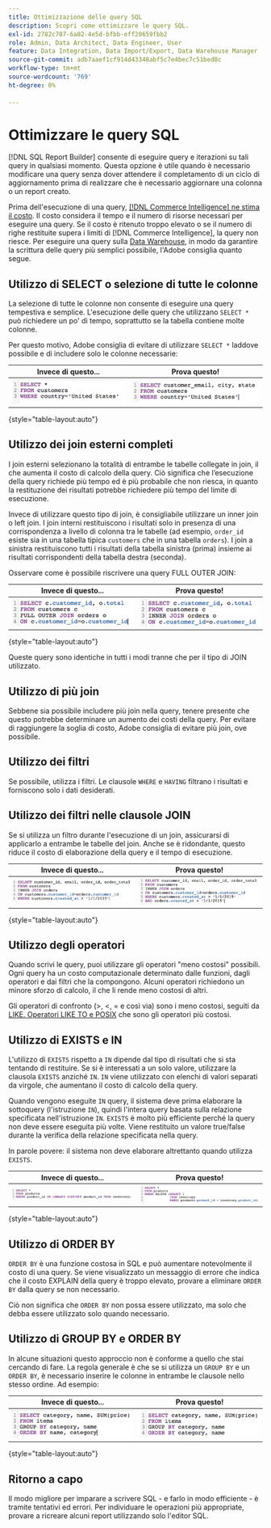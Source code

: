 ```yaml
---
title: Ottimizzazione delle query SQL
description: Scopri come ottimizzare le query SQL.
exl-id: 2782c707-6a02-4e5d-bfbb-eff20659fbb2
role: Admin, Data Architect, Data Engineer, User
feature: Data Integration, Data Import/Export, Data Warehouse Manager
source-git-commit: adb7aaef1cf914d43348abf5c7e4bec7c51bed0c
workflow-type: tm+mt
source-wordcount: '769'
ht-degree: 0%

---
```


# Ottimizzare le query SQL

[!DNL SQL Report Builder] consente di eseguire query e iterazioni su tali query in qualsiasi momento. Questa opzione è utile quando è necessario modificare una query senza dover attendere il completamento di un ciclo di aggiornamento prima di realizzare che è necessario aggiornare una colonna o un report creato.

Prima dell&#39;esecuzione di una query, [[!DNL Commerce Intelligence] ne stima il costo](https://experienceleague.adobe.com/docs/commerce-knowledge-base/kb/troubleshooting/miscellaneous/sql-queries-explain-cost-errors.html). Il costo considera il tempo e il numero di risorse necessari per eseguire una query. Se il costo è ritenuto troppo elevato o se il numero di righe restituite supera i limiti di [!DNL Commerce Intelligence], la query non riesce. Per eseguire una query sulla [Data Warehouse](../data-analyst/data-warehouse-mgr/tour-dwm.md), in modo da garantire la scrittura delle query più semplici possibile, l&#39;Adobe consiglia quanto segue.

## Utilizzo di SELECT o selezione di tutte le colonne

La selezione di tutte le colonne non consente di eseguire una query tempestiva e semplice. L&#39;esecuzione delle query che utilizzano `SELECT *` può richiedere un po&#39; di tempo, soprattutto se la tabella contiene molte colonne.

Per questo motivo, Adobe consiglia di evitare di utilizzare `SELECT *` laddove possibile e di includere solo le colonne necessarie:

| **Invece di questo...** | **Prova questo!** |
|-----|-----|
| ![](../../mbi/assets/Select_all_1.png) | ![](../../mbi/assets/Select_all_2.png) |

{style="table-layout:auto"}

## Utilizzo dei join esterni completi

I join esterni selezionano la totalità di entrambe le tabelle collegate in join, il che aumenta il costo di calcolo della query. Ciò significa che l’esecuzione della query richiede più tempo ed è più probabile che non riesca, in quanto la restituzione dei risultati potrebbe richiedere più tempo del limite di esecuzione.

Invece di utilizzare questo tipo di join, è consigliabile utilizzare un inner join o left join. I join interni restituiscono i risultati solo in presenza di una corrispondenza a livello di colonna tra le tabelle (ad esempio, `order_id` esiste sia in una tabella tipica `customers` che in una tabella `orders`). I join a sinistra restituiscono tutti i risultati della tabella sinistra (prima) insieme ai risultati corrispondenti della tabella destra (seconda).

Osservare come è possibile riscrivere una query FULL OUTER JOIN:

| **Invece di questo...** | **Prova questo!** |
|-----|-----|
| ![](../../mbi/assets/Full_Outer_Join_1.png) | ![](../../mbi/assets/Full_Outer_Join_2.png) |

{style="table-layout:auto"}

Queste query sono identiche in tutti i modi tranne che per il tipo di JOIN utilizzato.

## Utilizzo di più join

Sebbene sia possibile includere più join nella query, tenere presente che questo potrebbe determinare un aumento dei costi della query. Per evitare di raggiungere la soglia di costo, Adobe consiglia di evitare più join, ove possibile.

## Utilizzo dei filtri

Se possibile, utilizza i filtri. Le clausole `WHERE` e `HAVING` filtrano i risultati e forniscono solo i dati desiderati.

## Utilizzo dei filtri nelle clausole JOIN

Se si utilizza un filtro durante l&#39;esecuzione di un join, assicurarsi di applicarlo a entrambe le tabelle del join. Anche se è ridondante, questo riduce il costo di elaborazione della query e il tempo di esecuzione.

| **Invece di questo...** | **Prova questo!** |
|-----|-----|
| ![](../../mbi/assets/Join_filters_1.png) | ![](../../mbi/assets/Join_filters_2.png) |

{style="table-layout:auto"}

## Utilizzo degli operatori

Quando scrivi le query, puoi utilizzare gli operatori &quot;meno costosi&quot; possibili. Ogni query ha un costo computazionale determinato dalle funzioni, dagli operatori e dai filtri che la compongono. Alcuni operatori richiedono un minore sforzo di calcolo, il che li rende meno costosi di altri.

Gli operatori di confronto (>, &lt;, = e così via) sono i meno costosi, seguiti da [LIKE. Operatori LIKE TO e POSIX](https://www.postgresql.org/docs/9.5/functions-matching.html) che sono gli operatori più costosi.

## Utilizzo di EXISTS e IN

L&#39;utilizzo di `EXISTS` rispetto a `IN` dipende dal tipo di risultati che si sta tentando di restituire. Se si è interessati a un solo valore, utilizzare la clausola `EXISTS` anziché `IN`. `IN` viene utilizzato con elenchi di valori separati da virgole, che aumentano il costo di calcolo della query.

Quando vengono eseguite `IN` query, il sistema deve prima elaborare la sottoquery (l&#39;istruzione `IN`), quindi l&#39;intera query basata sulla relazione specificata nell&#39;istruzione `IN`. `EXISTS` è molto più efficiente perché la query non deve essere eseguita più volte. Viene restituito un valore true/false durante la verifica della relazione specificata nella query.

In parole povere: il sistema non deve elaborare altrettanto quando utilizza `EXISTS`.

| **Invece di questo...** | **Prova questo!** |
|-----|-----|
| ![](../../mbi/assets/Exists_1.png) | ![](../../mbi/assets/Exists_2.png) |

{style="table-layout:auto"}

## Utilizzo di ORDER BY

`ORDER BY` è una funzione costosa in SQL e può aumentare notevolmente il costo di una query. Se viene visualizzato un messaggio di errore che indica che il costo EXPLAIN della query è troppo elevato, provare a eliminare `ORDER BY` dalla query se non necessario.

Ciò non significa che `ORDER BY` non possa essere utilizzato, ma solo che debba essere utilizzato solo quando necessario.

## Utilizzo di GROUP BY e ORDER BY

In alcune situazioni questo approccio non è conforme a quello che stai cercando di fare. La regola generale è che se si utilizza un `GROUP BY` e un `ORDER BY`, è necessario inserire le colonne in entrambe le clausole nello stesso ordine. Ad esempio:

| **Invece di questo...** | **Prova questo!** |
|-----|-----|
| ![](../../mbi/assets/Group_by_2.png) | ![](../../mbi/assets/Group_by_1.png) |

{style="table-layout:auto"}

## Ritorno a capo

Il modo migliore per imparare a scrivere SQL - e farlo in modo efficiente - è tramite tentativi ed errori. Per individuare le operazioni più appropriate, provare a ricreare alcuni report utilizzando solo l&#39;editor SQL.
